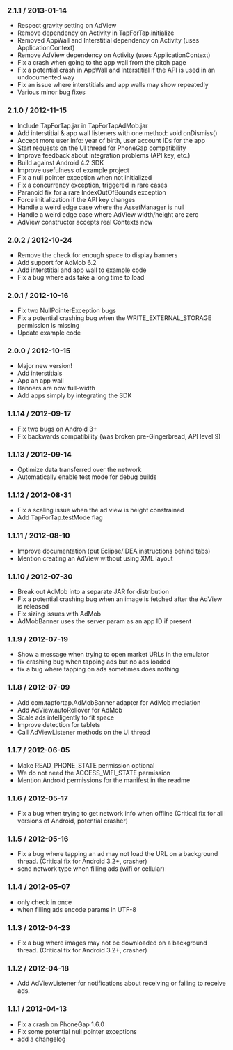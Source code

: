 
### 2.1.1 / 2013-01-14 

  * Respect gravity setting on AdView
  * Remove dependency on Activity in TapForTap.initialize
  * Removed AppWall and Interstitial dependency on Activity (uses ApplicationContext)
  * Remove AdView dependency on Activity (uses ApplicationContext)
  * Fix a crash when going to the app wall from the pitch page
  * Fix a potential crash in AppWall and Interstitial if the API is used in an undocumented way
  * Fix an issue where interstitials and app walls may show repeatedly
  * Various minor bug fixes

### 2.1.0 / 2012-11-15 

  * Include TapForTap.jar in TapForTapAdMob.jar
  * Add interstitial & app wall listeners with one method: void onDismiss()
  * Accept more user info: year of birth, user account IDs for the app
  * Start requests on the UI thread for PhoneGap compatibility
  * Improve feedback about integration problems (API key, etc.)
  * Build against Android 4.2 SDK
  * Improve usefulness of example project
  * Fix a null pointer exception when not initialized
  * Fix a concurrency exception, triggered in rare cases
  * Paranoid fix for a rare IndexOutOfBounds exception
  * Force initialization if the API key changes
  * Handle a weird edge case where the AssetManager is null
  * Handle a weird edge case where AdView width/height are zero
  * AdView constructor accepts real Contexts now

### 2.0.2 / 2012-10-24 

  * Remove the check for enough space to display banners
  * Add support for AdMob 6.2
  * Add interstitial and app wall to example code
  * Fix a bug where ads take a long time to load

### 2.0.1 / 2012-10-16 

  * Fix two NullPointerException bugs
  * Fix a potential crashing bug when the WRITE\_EXTERNAL\_STORAGE permission is missing
  * Update example code

### 2.0.0 / 2012-10-15 

  * Major new version!
  * Add interstitials
  * App an app wall
  * Banners are now full-width
  * Add apps simply by integrating the SDK

### 1.1.14 / 2012-09-17 

  * Fix two bugs on Android 3+
  * Fix backwards compatibility (was broken pre-Gingerbread, API level 9)

### 1.1.13 / 2012-09-14

  * Optimize data transferred over the network
  * Automatically enable test mode for debug builds

### 1.1.12 / 2012-08-31

  * Fix a scaling issue when the ad view is height constrained
  * Add TapForTap.testMode flag

### 1.1.11 / 2012-08-10

  * Improve documentation (put Eclipse/IDEA instructions behind tabs)
  * Mention creating an AdView without using XML layout

### 1.1.10 / 2012-07-30

  * Break out AdMob into a separate JAR for distribution
  * Fix a potential crashing bug when an image is fetched after the AdView is released
  * Fix sizing issues with AdMob
  * AdMobBanner uses the server param as an app ID if present

### 1.1.9 / 2012-07-19

  * Show a message when trying to open market URLs in the emulator
  * fix crashing bug when tapping ads but no ads loaded
  * fix a bug where tapping on ads sometimes does nothing

### 1.1.8 / 2012-07-09

  * Add com.tapfortap.AdMobBanner adapter for AdMob mediation
  * Add AdView.autoRollover for AdMob
  * Scale ads intelligently to fit space
  * Improve detection for tablets
  * Call AdViewListener methods on the UI thread

### 1.1.7 / 2012-06-05

  * Make READ_PHONE_STATE permission optional
  * We do not need the ACCESS_WIFI_STATE permission
  * Mention Android permissions for the manifest in the readme

### 1.1.6 / 2012-05-17

  * Fix a bug when trying to get network info when offline
    (Critical fix for all versions of Android, potential crasher)


### 1.1.5 / 2012-05-16

  * Fix a bug where tapping an ad may not load the URL on a background thread.
    (Critical fix for Android 3.2+, crasher)
  * send network type when filling ads (wifi or cellular)


### 1.1.4 / 2012-05-07

  * only check in once
  * when filling ads encode params in UTF-8


### 1.1.3 / 2012-04-23

  * Fix a bug where images may not be downloaded on a background thread.
    (Critical fix for Android 3.2+, crasher)


### 1.1.2 / 2012-04-18

  * Add AdViewListener for notifications about receiving or failing to receive ads.


### 1.1.1 / 2012-04-13

  * Fix a crash on PhoneGap 1.6.0
  * Fix some potential null pointer exceptions
  * add a changelog
